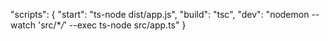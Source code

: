 "scripts": {
"start": "ts-node dist/app.js",
"build": "tsc",
"dev": "nodemon --watch 'src/\*_/_' --exec ts-node src/app.ts"
}
